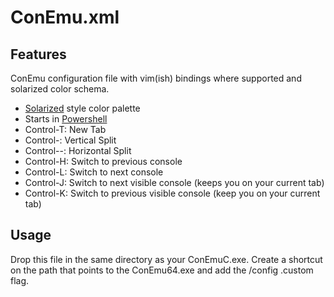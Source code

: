 ConEmu.xml
==========

Features
--------
ConEmu configuration file with vim(ish) bindings where supported and solarized color schema.

- [Solarized](http://ethanschoonover.com/solarized) style color palette
- Starts in [Powershell](http://msdn.microsoft.com/en-us/library/windows/desktop/dd835506(v=vs.85).aspx)
- Control-T: New Tab 
- Control-\: Vertical Split 
- Control--: Horizontal Split 
- Control-H: Switch to previous console
- Control-L: Switch to next console 
- Control-J: Switch to next visible console (keeps you on your current tab)
- Control-K: Switch to previous visible console (keep you on your current tab)

Usage
-----
Drop this file in the same directory as your ConEmuC.exe.  Create a shortcut on the path that points to the ConEmu64.exe and add the /config .custom flag.
